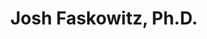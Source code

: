 ---
title: "Josh Faskowitz, Ph.D."
presenter_id: joshua_faskowitz
layout: member_all_presentations
permalink: /member_full_publications/:presenter_id/
---